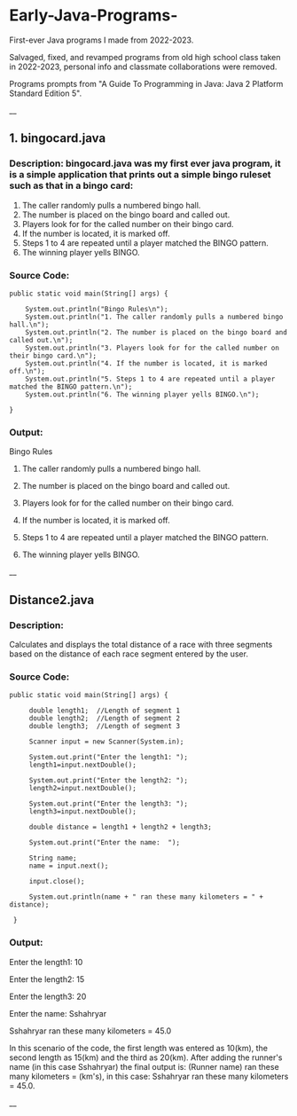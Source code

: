# Early-Java-Programs-

First-ever Java programs I made from 2022-2023.

Salvaged, fixed, and revamped programs from old high school class taken in 2022-2023, personal info and classmate collaborations were removed.

Programs prompts from "A Guide To Programming in Java: Java 2 Platform Standard Edition 5".

__

## 1. bingocard.java

### Description: bingocard.java was my first ever java program, it is a simple application that prints out a simple bingo ruleset such as that in a bingo card:

1. The caller randomly pulls a numbered bingo hall.
2. The number is placed on the bingo board and called out.
3. Players look for for the called number on their bingo card.
4. If the number is located, it is marked off.
5. Steps 1 to 4 are repeated until a player matched the BINGO pattern.
6. The winning player yells BINGO.

### Source Code:
    
    public static void main(String[] args) {
     
        System.out.println("Bingo Rules\n");
        System.out.println("1. The caller randomly pulls a numbered bingo hall.\n");
        System.out.println("2. The number is placed on the bingo board and called out.\n");
        System.out.println("3. Players look for for the called number on their bingo card.\n");
        System.out.println("4. If the number is located, it is marked off.\n");
        System.out.println("5. Steps 1 to 4 are repeated until a player matched the BINGO pattern.\n"); 
        System.out.println("6. The winning player yells BINGO.\n");

    } 

### Output: 

Bingo Rules

1. The caller randomly pulls a numbered bingo hall.       

2. The number is placed on the bingo board and called out.

3. Players look for for the called number on their bingo card.

4. If the number is located, it is marked off.

5. Steps 1 to 4 are repeated until a player matched the BINGO pattern.

6. The winning player yells BINGO.
   
__

## Distance2.java

### Description: 

Calculates and displays the total distance of a race with three segments based on the distance of each race segment entered by the user.

### Source Code:

    public static void main(String[] args) {  
  
         double length1;  //Length of segment 1 
         double length2;  //Length of segment 2 
         double length3;  //Length of segment 3 
  
         Scanner input = new Scanner(System.in);   
  
         System.out.print("Enter the length1: "); 
         length1=input.nextDouble(); 
  
         System.out.print("Enter the length2: "); 
         length2=input.nextDouble(); 
  
         System.out.print("Enter the length3: "); 
         length3=input.nextDouble(); 
  
         double distance = length1 + length2 + length3; 
  
         System.out.print("Enter the name:  "); 
  
         String name; 
         name = input.next(); 
  
         input.close(); 
  
         System.out.println(name + " ran these many kilometers = " + distance); 
  
     }

 ### Output:

Enter the length1: 10

Enter the length2: 15

Enter the length3: 20

Enter the name:  Sshahryar

Sshahryar ran these many kilometers = 45.0

In this scenario of the code, the first length was entered as 10(km), the second length as 15(km) and the third as 20(km).
After adding the runner's name (in this case Sshahryar) the final output is: (Runner name) ran these many kilometers = (km's), in this case: Sshahryar ran these many kilometers = 45.0.

__
    


